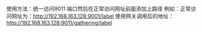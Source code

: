 使用方法：统一访问9011 端口然后在正常访问网址前面添加上路径
例如：正常访问网址为：http://192.168.163.128:9001/label
     使用网关调用后的地址：http://192.168.163.128:9011/gathering/label
